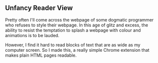 ## Unfancy Reader View

Pretty often I'll come across the webpage of some dogmatic programmer who
refuses to style their webpage. In this age of glitz and excess, the ability to
resist the temptation to splash a webpage with colour and animations is to be
lauded.

However, I find it hard to read blocks of text that are as wide as my computer
screen. So I made this, a really simple Chrome extension that makes plain HTML
pages readable.

